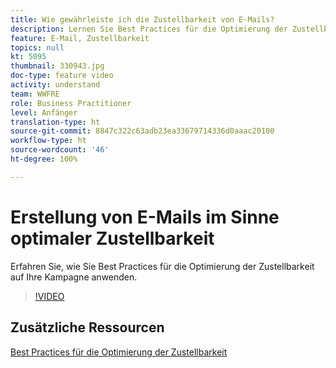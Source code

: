 ```yaml
---
title: Wie gewährleiste ich die Zustellbarkeit von E-Mails?
description: Lernen Sie Best Practices für die Optimierung der Zustellbarkeit kennen.
feature: E-Mail, Zustellbarkeit
topics: null
kt: 5095
thumbnail: 330943.jpg
doc-type: feature video
activity: understand
team: WWFRE
role: Business Practitioner
level: Anfänger
translation-type: ht
source-git-commit: 8847c322c63adb23ea33679714336d0aaac20100
workflow-type: ht
source-wordcount: '46'
ht-degree: 100%

---
```



# Erstellung von E-Mails im Sinne optimaler Zustellbarkeit

Erfahren Sie, wie Sie Best Practices für die Optimierung der Zustellbarkeit auf Ihre Kampagne anwenden.

>[!VIDEO](https://video.tv.adobe.com/v/330943?quality=12)

## Zusätzliche Ressourcen

[Best Practices für die Optimierung der Zustellbarkeit](https://experienceleague.adobe.com/docs/deliverability-learn/deliverability-best-practice-guide/introduction.html?lang=de)
